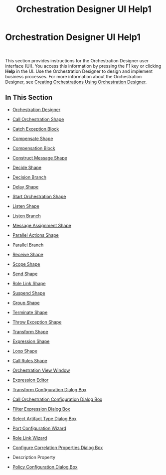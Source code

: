 ﻿---
title: Orchestration Designer UI Help1
TOCTitle: Orchestration Designer UI Help1
ms:assetid: 4b6f9ed1-fb1d-4668-9df8-ebcc34cb351c
ms:mtpsurl: https://msdn.microsoft.com/library/Aa560015(v=BTS.80)
ms:contentKeyID: 51527860
ms.date: 08/30/2017
mtps_version: v=BTS.80
f1_keywords:
- bts10.orch.designer.ui.help
---

# Orchestration Designer UI Help1

 

This section provides instructions for the Orchestration Designer user interface (UI). You access this information by pressing the F1 key or clicking **Help** in the UI. Use the Orchestration Designer to design and implement business processes. For more information about the Orchestration Designer, see [Creating Orchestrations Using Orchestration Designer](https://msdn.microsoft.com/library/aa560470\(v=bts.80\)).

## In This Section

  - [Orchestration Designer](orchestration-designer.md)

  - [Call Orchestration Shape](call-orchestration-shape.md)

  - [Catch Exception Block](catch-exception-block.md)

  - [Compensate Shape](compensate-shape.md)

  - [Compensation Block](compensation-block.md)

  - [Construct Message Shape](construct-message-shape.md)

  - [Decide Shape](decide-shape.md)

  - [Decision Branch](decision-branch.md)

  - [Delay Shape](delay-shape.md)

  - [Start Orchestration Shape](start-orchestration-shape.md)

  - [Listen Shape](listen-shape.md)

  - [Listen Branch](listen-branch.md)

  - [Message Assignment Shape](message-assignment-shape.md)

  - [Parallel Actions Shape](parallel-actions-shape.md)

  - [Parallel Branch](parallel-branch.md)

  - [Receive Shape](receive-shape.md)

  - [Scope Shape](scope-shape.md)

  - [Send Shape](send-shape.md)

  - [Role Link Shape](role-link-shape.md)

  - [Suspend Shape](suspend-shape.md)

  - [Group Shape](group-shape.md)

  - [Terminate Shape](terminate-shape.md)

  - [Throw Exception Shape](throw-exception-shape.md)

  - [Transform Shape](transform-shape.md)

  - [Expression Shape](expression-shape.md)

  - [Loop Shape](loop-shape.md)

  - [Call Rules Shape](call-rules-shape.md)

  - [Orchestration View Window](orchestration-view-window.md)

  - [Expression Editor](expression-editor.md)

  - [Transform Configuration Dialog Box](transform-configuration-dialog-box.md)

  - [Call Orchestration Configuration Dialog Box](call-orchestration-configuration-dialog-box.md)

  - [Filter Expression Dialog Box](filter-expression-dialog-box.md)

  - [Select Artifact Type Dialog Box](select-artifact-type-dialog-box.md)

  - [Port Configuration Wizard](port-configuration-wizard.md)

  - [Role Link Wizard](role-link-wizard.md)

  - [Configure Correlation Properties Dialog Box](configure-correlation-properties-dialog-box.md)

  - Description Property

  - [Policy Configuration Dialog Box](policy-configuration-dialog-box.md)

